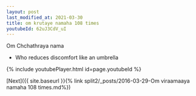 ```yaml
---
layout: post
last_modified_at: 2021-03-30
title: om krutaye namaha 108 times
youtubeId: 62uJ3CdV_uI
---
```

 
 
Om Chchathraya nama 
 
 -  Who reduces discomfort like an umbrella 
 
  
 
  
 
 
 
 
 
 


{% include youtubePlayer.html id=page.youtubeId %}
 
[Next]({{ site.baseurl }}{% link  split2/_posts/2016-03-29-Om viraamaaya namaha 108 times.md%})
 
